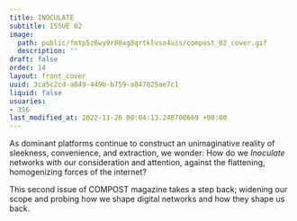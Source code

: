 ```yaml
---
title: INOCULATE
subtitle: ISSUE 02
image:
  path: public/fmtp5z6wy9r80xg8qrtklvso4uis/compost_02_cover.gif
  description: ''
draft: false
order: 14
layout: front_cover
uuid: 3ca5c2cd-a849-449b-b759-a847025ae7c1
liquid: false
usuaries:
- 356
last_modified_at: 2022-11-26 00:04:13.248700669 +00:00
---
```


<p>As dominant platforms continue to construct an unimaginative reality of sleekness, convenience, and extraction, we wonder: How do we <em>Inoculate</em> networks with our consideration and attention, against the flattening, homogenizing forces of the internet?</p><p>This second issue of COMPOST magazine takes a step back; widening our scope and probing how we shape digital networks and how they shape us back.</p>
